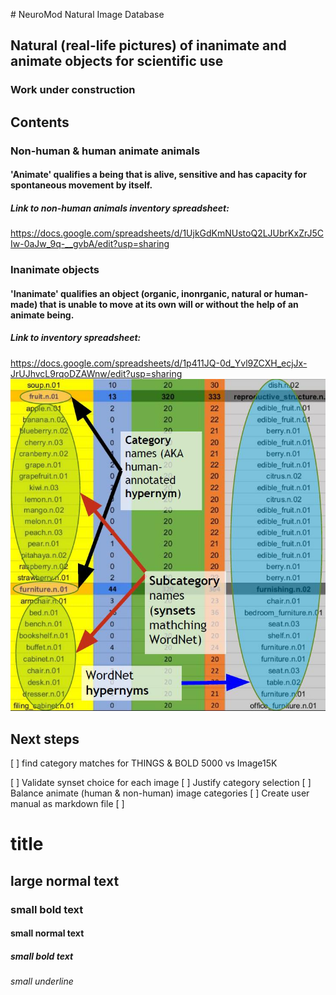 ﻿﻿﻿﻿﻿# NeuroMod Natural Image Database
## Natural (real-life pictures) of inanimate and animate objects for scientific use
### Work under construction

## Contents
### Non-human & human animate animals
#### 'Animate' qualifies a being that is alive, sensitive and has capacity for spontaneous movement by itself.
##### Link to non-human animals inventory spreadsheet:

https://docs.google.com/spreadsheets/d/1UjkGdKmNUstoQ2LJUbrKxZrJ5CIw-0aJw_9q-__gvbA/edit?usp=sharing

### Inanimate objects
#### 'Inanimate' qualifies an object (organic, inonrganic, natural or human-made) that is unable to move at its own will or without the help of an animate being.
####
##### Link to inventory spreadsheet: 

https://docs.google.com/spreadsheets/d/1p411JQ-0d_Yvl9ZCXH_ecjJx-JrUJhvcL9rqoDZAWnw/edit?usp=sharing
![alt text][inventory_inanimate_example]

[inventory_inanimate_example]:https://github.com/FrancoisNadeau/ImageTask/blob/master/inventory_inanimate_example.jpg




## Next steps
[ ] find category matches for THINGS & BOLD 5000 vs Image15K


[ ] Validate synset choice for each image
[ ] Justify category selection
[ ] Balance animate (human & non-human) image categories
[ ] Create user manual as markdown file
[ ] 

  

# title
## large normal text
### small bold text
#### small normal text
##### small bold text
###### small underline






